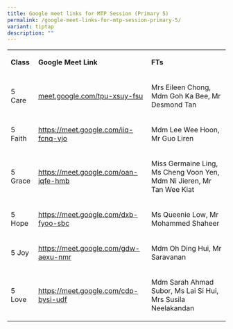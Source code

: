 ```yaml
---
title: Google meet links for MTP Session (Primary 5)
permalink: /google-meet-links-for-mtp-session-primary-5/
variant: tiptap
description: ""
---
```

<table style="minWidth: 75px">
<colgroup>
<col>
<col>
<col>
</colgroup>
<tbody>
<tr>
<td rowspan="1" colspan="1">
<p><strong>Class</strong>
</p>
</td>
<td rowspan="1" colspan="1">
<p><strong>Google Meet Link</strong>
</p>
</td>
<td rowspan="1" colspan="1">
<p><strong>FTs</strong>
</p>
</td>
</tr>
<tr>
<td rowspan="1" colspan="1">
<p>5 Care</p>
</td>
<td rowspan="1" colspan="1">
<p><a href="http://meet.google.com/tpu-xsuy-fsu" rel="noopener noreferrer nofollow" target="_blank"><u>meet.google.com/tpu-xsuy-fsu</u></a>
</p>
</td>
<td rowspan="1" colspan="1">
<p>Mrs Eileen Chong, Mdm Goh Ka Bee, Mr Desmond Tan</p>
</td>
</tr>
<tr>
<td rowspan="1" colspan="1">
<p>5 Faith</p>
</td>
<td rowspan="1" colspan="1">
<p><a href="http://meet.google.com/tpu-xsuy-fsu" rel="noopener noreferrer nofollow" target="_blank"><u>https://meet.google.com/iiq-fcnq-vjo</u></a>
</p>
</td>
<td rowspan="1" colspan="1">
<p>Mdm Lee Wee Hoon, Mr Guo Liren</p>
</td>
</tr>
<tr>
<td rowspan="1" colspan="1">
<p>5 Grace</p>
</td>
<td rowspan="1" colspan="1">
<p><a href="http://meet.google.com/tpu-xsuy-fsu" rel="noopener noreferrer nofollow" target="_blank"><u>https://meet.google.com/oan-iqfe-hmb</u></a>
</p>
</td>
<td rowspan="1" colspan="1">
<p>Miss Germaine Ling, Ms Cheng Voon Yen, Mdm Ni Jieren, Mr Tan Wee Kiat</p>
</td>
</tr>
<tr>
<td rowspan="1" colspan="1">
<p>5 Hope</p>
</td>
<td rowspan="1" colspan="1">
<p><a href="http://meet.google.com/tpu-xsuy-fsu" rel="noopener noreferrer nofollow" target="_blank"><u>https://meet.google.com/dxb-fyoo-sbc</u></a>
</p>
</td>
<td rowspan="1" colspan="1">
<p>Ms Queenie Low, Mr Mohammed Shaheer</p>
</td>
</tr>
<tr>
<td rowspan="1" colspan="1">
<p>5 Joy</p>
</td>
<td rowspan="1" colspan="1">
<p><a href="http://meet.google.com/tpu-xsuy-fsu" rel="noopener noreferrer nofollow" target="_blank"><u>https://meet.google.com/gdw-aexu-nmr</u></a>
</p>
</td>
<td rowspan="1" colspan="1">
<p>Mdm Oh Ding Hui, Mr Saravanan</p>
</td>
</tr>
<tr>
<td rowspan="1" colspan="1">
<p>5 Love</p>
</td>
<td rowspan="1" colspan="1">
<p><a href="http://meet.google.com/tpu-xsuy-fsu" rel="noopener noreferrer nofollow" target="_blank"><u>https://meet.google.com/cdp-bysi-udf</u></a>
</p>
</td>
<td rowspan="1" colspan="1">
<p>Mdm Sarah Ahmad Subor, Ms Lai Si Hui, Mrs Susila Neelakandan</p>
</td>
</tr>
</tbody>
</table>
<p></p>